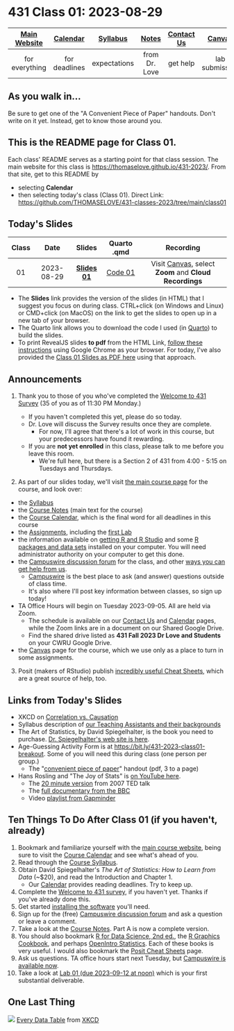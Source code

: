 # 431 Class 01: 2023-08-29

[Main Website](https://thomaselove.github.io/431-2023/) | [Calendar](https://thomaselove.github.io/431-2023/calendar.html) | [Syllabus](https://thomaselove.github.io/431-syllabus-2023/) | [Notes](https://thomaselove.github.io/431-notes/) | [Contact Us](https://thomaselove.github.io/431-2023/contact.html) | [Canvas](https://canvas.case.edu) | [Data and Code](https://github.com/THOMASELOVE/431-data)
:-----------: | :--------------: | :----------: | :---------: | :-------------: | :-----------: | :------------:
for everything | for deadlines | expectations | from Dr. Love | get help | lab submission | for downloads

## As you walk in...
Be sure to get one of the "A Convenient Piece of Paper" handouts. Don't write on it yet. Instead, get to know those around you.

## This is the README page for Class 01.

Each class' README serves as a starting point for that class session.
The main website for this class is https://thomaselove.github.io/431-2023/. From that site, get to this README by

- selecting **Calendar**
- then selecting today's class (Class 01). Direct Link: https://github.com/THOMASELOVE/431-classes-2023/tree/main/class01

## Today's Slides

Class | Date | Slides | Quarto .qmd | Recording
:---: | :--------: | :------: | :------: | :-------------:
01 | 2023-08-29 | **[Slides 01](https://thomaselove.github.io/431-slides-2023/class01.html)** | [Code 01](https://thomaselove.github.io/431-slides-2023/class01.qmd) | Visit [Canvas](https://canvas.case.edu/), select **Zoom** and **Cloud Recordings**

- The **Slides** link provides the version of the slides (in HTML) that I suggest you focus on during class. CTRL+click (on Windows and Linux) or CMD+click (on MacOS) on the link to get the slides to open up in a new tab of your browser.
- The Quarto link allows you to download the code I used (in [Quarto](https://quarto.org/)) to build the slides.
- To print RevealJS slides **to pdf** from the HTML Link, [follow these instructions](https://quarto.org/docs/presentations/revealjs/presenting.html#print-to-pdf) using Google Chrome as your browser. For today, I've also provided the [Class 01 Slides as PDF here](https://github.com/THOMASELOVE/431-classes-2023/blob/main/class01/431%20Class%2001.pdf) using that approach.

## Announcements

1. Thank you to those of you who've completed the [Welcome to 431 Survey](https://bit.ly/431-2023-welcome-survey) (35 of you as of 11:30 PM Monday.) 
    - If you haven't completed this yet, please do so today. 
    - Dr. Love will discuss the Survey results once they are complete. 
        - For now, I'll agree that there's a lot of work in this course, but your predecessors have found it rewarding.
    - If you are **not yet enrolled** in this class, please talk to me before you leave this room. 
        - We're full here, but there is a Section 2 of 431 from 4:00 - 5:15 on Tuesdays and Thursdays. 

2. As part of our slides today, we'll visit [the main course page](https://thomaselove.github.io/431-2023/) for the course, and look over:

- the [Syllabus](https://thomaselove.github.io/431-syllabus-2023/)
- the [Course Notes](https://thomaselove.github.io/431-notes/) (main text for the course)
- the [Course Calendar](https://thomaselove.github.io/431-2023/calendar.html), which is the final word for all deadlines in this course
- the [Assignments](https://thomaselove.github.io/431-2023/assignments.html), including the [first Lab](https://github.com/THOMASELOVE/431-labs-2023)
- the information available on [getting R and R Studio](https://thomaselove.github.io/431-2023/software.html#installing-r-and-r-studio) and some [R packages and data sets](https://thomaselove.github.io/431-2023/software.html#installing-r-packages-and-datacode-for-431) installed on your computer. You will need administrator authority on your computer to get this done.
- the [Campuswire discussion forum](https://thomaselove.github.io/431-2023/campuswire.html) for the class, and other [ways you can get help from us](https://thomaselove.github.io/431-2023/contact.html).
    - [Campuswire](https://thomaselove.github.io/431-2023/campuswire.html) is the best place to ask (and answer) questions outside of class time.
    - It's also where I'll post key information between classes, so sign up today!
- TA Office Hours will begin on Tuesday 2023-09-05. All are held via Zoom.
    - The schedule is available on our [Contact Us](https://thomaselove.github.io/431-2023/contact.html) and [Calendar](https://thomaselove.github.io/431-2023/calendar.html) pages, while the Zoom links are in a document on our Shared Google Drive.
    - Find the shared drive listed as **431 Fall 2023 Dr Love and Students** on your CWRU Google Drive.
- the [Canvas](https://canvas.case.edu/) page for the course, which we use only as a place to turn in some assignments.

3. Posit (makers of RStudio) publish [incredibly useful Cheat Sheets](https://posit.co/resources/cheatsheets/), which are a great source of help, too.

## Links from Today's Slides

- XKCD on [Correlation vs. Causation](https://xkcd.com/552)
- Syllabus description of [our Teaching Assistants and their backgrounds](https://thomaselove.github.io/431-syllabus-2023/teaching-assistants.html)
- The Art of Statistics, by David Spiegelhalter, is the book you need to purchase. [Dr. Spiegelhalter's web site is here](http://www.statslab.cam.ac.uk/~david/).
- Age-Guessing Activity Form is at <https://bit.ly/431-2023-class01-breakout>. Some of you will need this during class (one person per group.)
    - The "[convenient piece of paper](https://github.com/THOMASELOVE/431-classes-2023/blob/main/class01/convenient_piece_of_paper.pdf)" handout (pdf, 3 to a page) 
- Hans Rosling and "The Joy of Stats" is [on YouTube here](https://www.youtube.com/watch?v=jbkSRLYSojo).
    - The [20 minute version](https://www.youtube.com/watch?v=RUwS1uAdUcI) from 2007 TED talk
    - The [full documentary from the BBC](https://www.gapminder.org/videos/the-joy-of-stats/)
    - Video [playlist from Gapminder](https://www.gapminder.org/videos/)

## Ten Things To Do After Class 01 (if you haven't, already)

1. Bookmark and familiarize yourself with the [main course website](https://thomaselove.github.io/431-2023/), being sure to visit the [Course Calendar](https://thomaselove.github.io/431-2023/calendar.html) and see what's ahead of you.
2. Read through the [Course Syllabus](https://thomaselove.github.io/431-syllabus-2023/).
3. Obtain David Spiegelhalter's *The Art of Statistics: How to Learn from Data* (~$20), and read the Introduction and Chapter 1.
    - Our [Calendar](https://thomaselove.github.io/431-2023/calendar.html) provides reading deadlines. Try to keep up.
4. Complete the [Welcome to 431 survey](https://bit.ly/431-2023-welcome-survey), if you haven't yet. Thanks if you've already done this.
5. Get started [installing the software](https://thomaselove.github.io/431-2023/software.html) you'll need.
6. Sign up for the (free) [Campuswire discussion forum](https://thomaselove.github.io/431-2023/campuswire.html) and ask a question or leave a comment.
7. Take a look at the [Course Notes](https://thomaselove.github.io/431-notes/). Part A is now a complete version.
8. You should also bookmark [R for Data Science, 2nd ed.](https://r4ds.hadley.nz/), the [R Graphics Cookbook](https://r-graphics.org/), and perhaps [OpenIntro Statistics](https://www.openintro.org/book/os/). Each of these books is very useful. I would also bookmark the [Posit Cheat Sheets](https://posit.co/resources/cheatsheets/) page.
9. Ask us questions. TA office hours start next Tuesday, but [Campuswire is available now](https://thomaselove.github.io/431-2023/campuswire.html).
10. Take a look at [Lab 01 (due 2023-09-12 at noon)](https://github.com/THOMASELOVE/431-labs-2023) which is your first substantial deliverable. 

## One Last Thing

![](https://imgs.xkcd.com/comics/every_data_table.png) [Every Data Table](https://xkcd.com/2502) from [XKCD](https://xkcd.com/)
